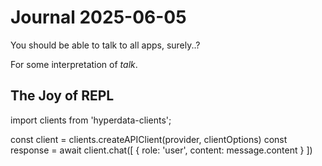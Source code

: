 # Journal 2025-06-05

You should be able to talk to all apps, surely..?

For some interpretation of *talk*.

## The Joy of REPL


import clients from 'hyperdata-clients';

const client = clients.createAPIClient(provider, clientOptions)
const response = await client.chat([
            { role: 'user', content: message.content }
        ])
